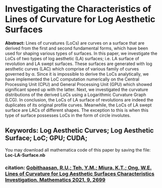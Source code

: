 # Investigating the Characteristics of Lines of Curvature for Log Aesthetic Surfaces

**Abstract:** Lines of curvatures (LoCs) are curves on a surface that are derived from the first and second fundamental forms, which have been used for shaping various types of surfaces. In this paper, we investigate the LoCs of two types of log aesthetic (LA) surfaces; i.e. LA surface of revolution and LA swept surfaces. These surfaces are generated with log aesthetic curves (LAC) which comprise of various family of curves governed by α. Since it is impossible to derive the LoCs analytically, we have implemented the LoC computation numerically on the Central Processing Unit (CPU) and General Processing Unit (GPU) which showed significant speed up with the latter. Next, we investigated the curvature distributions of the derived LoCs using a Logarithmic Curvature Graph (LCG). In conclusion, the LoCs of LA surface of revolutions are indeed the duplicates of its original profile curves. Meanwhile, the LoCs of LA swept surface are LACs of different shapes. The exception to this is when this type of surface possesses LoCs in the form of circle involutes. 

## Keywords: Log Aesthetic Curves; Log Aesthetic Surface; LoC; GPU; CUDA;

You may download all mathematica code of this paper by saving the file: **Loc-LA-Surface.nb**

### citation: [Gobithaasan, R.U.; Teh, Y.M.; Miura, K.T.; Ong, W.E. Lines of Curvature for Log Aesthetic Surfaces Characteristics Investigation. Mathematics 2021, 9, 2699](https://doi.org/10.3390/math9212699)
